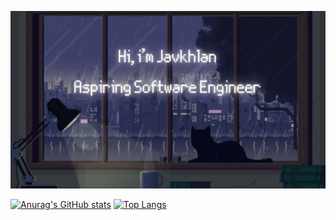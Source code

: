 [![MasterHead](https://raw.githubusercontent.com/Skitarii11/Skitarii11/main/Hi%2C%20i.png)](https://github.com/Skitarii11)

[![Anurag's GitHub stats](https://github-readme-stats.vercel.app/api?username=Skitarii11&theme=synthwave&show_icons=true)](https://github.com/anuraghazr/github-readme-stats)     [![Top Langs](https://github-readme-stats.vercel.app/api/top-langs/?username=Skitarii11&theme=synthwave&show_icons=true)](https://github.com/anuraghazra/github-readme-stats)
